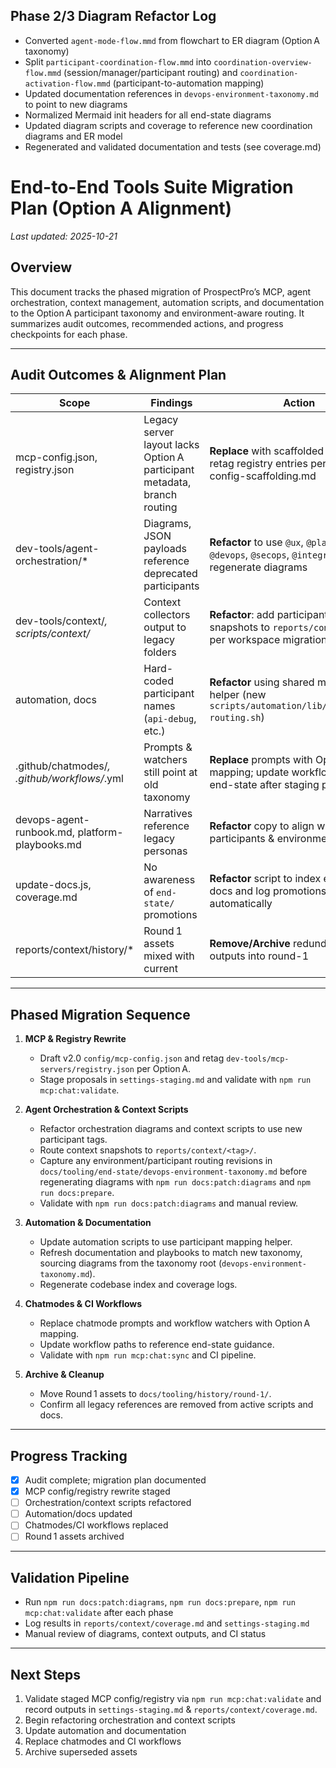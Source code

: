## Phase 2/3 Diagram Refactor Log

- Converted `agent-mode-flow.mmd` from flowchart to ER diagram (Option A taxonomy)
- Split `participant-coordination-flow.mmd` into `coordination-overview-flow.mmd` (session/manager/participant routing) and `coordination-activation-flow.mmd` (participant-to-automation mapping)
- Updated documentation references in `devops-environment-taxonomy.md` to point to new diagrams
- Normalized Mermaid init headers for all end-state diagrams
- Updated diagram scripts and coverage to reference new coordination diagrams and ER model
- Regenerated and validated documentation and tests (see coverage.md)

# End-to-End Tools Suite Migration Plan (Option A Alignment)

_Last updated: 2025-10-21_

## Overview

This document tracks the phased migration of ProspectPro’s MCP, agent orchestration, context management, automation scripts, and documentation to the Option A participant taxonomy and environment-aware routing. It summarizes audit outcomes, recommended actions, and progress checkpoints for each phase.

---

## Audit Outcomes & Alignment Plan

| Scope                                          | Findings                                                                 | Action                                                                                                        |
| ---------------------------------------------- | ------------------------------------------------------------------------ | ------------------------------------------------------------------------------------------------------------- |
| mcp-config.json, registry.json                 | Legacy server layout lacks Option A participant metadata, branch routing | **Replace** with scaffolded v2.0 config; retag registry entries per mcp-config-scaffolding.md                 |
| dev-tools/agent-orchestration/\*               | Diagrams, JSON payloads reference deprecated participants                | **Refactor** to use `@ux`, `@platform`, `@devops`, `@secops`, `@integrations`; regenerate diagrams            |
| dev-tools/context/_, scripts/context/_         | Context collectors output to legacy folders                              | **Refactor**: add participant flag, route snapshots to `reports/context/<tag>/` per workspace migration guide |
| automation, docs                               | Hard-coded participant names (`api-debug`, etc.)                         | **Refactor** using shared mapping helper (new `scripts/automation/lib/participant-routing.sh`)                |
| .github/chatmodes/_, .github/workflows/_.yml   | Prompts & watchers still point at old taxonomy                           | **Replace** prompts with Option A mapping; update workflow paths to end-state after staging proposal          |
| devops-agent-runbook.md, platform-playbooks.md | Narratives reference legacy personas                                     | **Refactor** copy to align with new participants & environment clusters                                       |
| update-docs.js, coverage.md                    | No awareness of `end-state/` promotions                                  | **Refactor** script to index end-state docs and log promotions automatically                                  |
| reports/context/history/\*                     | Round 1 assets mixed with current                                        | **Remove/Archive** redundant Round 1 outputs into round-1                                                     |

---

## Phased Migration Sequence

1. **MCP & Registry Rewrite**

   - Draft v2.0 `config/mcp-config.json` and retag `dev-tools/mcp-servers/registry.json` per Option A.
   - Stage proposals in `settings-staging.md` and validate with `npm run mcp:chat:validate`.

2. **Agent Orchestration & Context Scripts**

   - Refactor orchestration diagrams and context scripts to use new participant tags.
   - Route context snapshots to `reports/context/<tag>/`.
   - Capture any environment/participant routing revisions in `docs/tooling/end-state/devops-environment-taxonomy.md` before regenerating diagrams with `npm run docs:patch:diagrams` and `npm run docs:prepare`.
   - Validate with `npm run docs:patch:diagrams` and manual review.

3. **Automation & Documentation**

   - Update automation scripts to use participant mapping helper.
   - Refresh documentation and playbooks to match new taxonomy, sourcing diagrams from the taxonomy root (`devops-environment-taxonomy.md`).
   - Regenerate codebase index and coverage logs.

4. **Chatmodes & CI Workflows**

   - Replace chatmode prompts and workflow watchers with Option A mapping.
   - Update workflow paths to reference end-state guidance.
   - Validate with `npm run mcp:chat:sync` and CI pipeline.

5. **Archive & Cleanup**
   - Move Round 1 assets to `docs/tooling/history/round-1/`.
   - Confirm all legacy references are removed from active scripts and docs.

---

## Progress Tracking

- [x] Audit complete; migration plan documented
- [x] MCP config/registry rewrite staged
- [ ] Orchestration/context scripts refactored
- [ ] Automation/docs updated
- [ ] Chatmodes/CI workflows replaced
- [ ] Round 1 assets archived

---

## Validation Pipeline

- Run `npm run docs:patch:diagrams`, `npm run docs:prepare`, `npm run mcp:chat:validate` after each phase
- Log results in `reports/context/coverage.md` and `settings-staging.md`
- Manual review of diagrams, context outputs, and CI status

---

## Next Steps

1. Validate staged MCP config/registry via `npm run mcp:chat:validate` and record outputs in `settings-staging.md` & `reports/context/coverage.md`.
2. Begin refactoring orchestration and context scripts
3. Update automation and documentation
4. Replace chatmodes and CI workflows
5. Archive superseded assets
